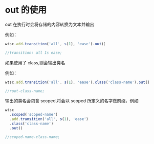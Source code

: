 # out 的使用

out 在执行时会将存储的内容转换为文本并输出

例如：

```typescript
wtsc.add.transition('all', s(1), 'ease').out()

//transition: all 1s ease;
```

如果使用了 class,则会输出类名

例如：

```typescript
wtsc.add.transition('all', s(1), 'ease').class('class-name').out()

//root-class-name;
```

输出的类名会包含 scoped,将会以 scoped 所定义的名字做前缀，例如

```typescript
wtsc
  .scoped('scoped-name')
  .add.transition('all', s(1), 'ease')
  .class('class-name')
  .out()

//scoped-name-class-name;
```
